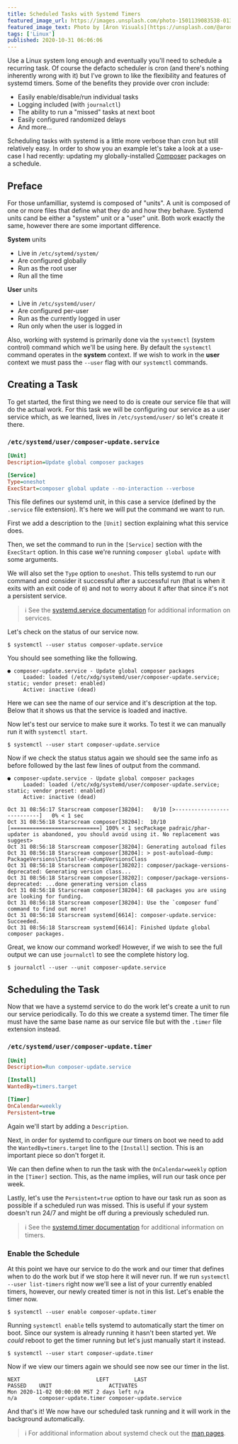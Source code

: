 ```yaml
---
title: Scheduled Tasks with Systemd Timers
featured_image_url: https://images.unsplash.com/photo-1501139083538-0139583c060f?&ixid=eyJhcHBfaWQiOjEyMDd9&auto=format&w=1600
featured_image_text: Photo by [Aron Visuals](https://unsplash.com/@aronvisuals?utm_source=unsplash&amp;utm_medium=referral&amp;utm_content=creditCopyText) on [Unsplash](https://unsplash.com/?utm_source=unsplash&amp;utm_medium=referral&amp;utm_content=creditCopyText)
tags: ['Linux']
published: 2020-10-31 06:06:06
---
```


<!-- excerpt -->
Use a Linux system long enough and eventually you'll need to schedule a
recurring task. Of course the defacto scheduler is cron (and there's nothing
inherently wrong with it) but I've grown to like the flexibility and features of
systemd timers. Some of the benefits they provide over cron include:
<!-- endexcerpt -->

  - Easily enable/disable/run individual tasks
  - Logging included (with `journalctl`)
  - The ability to run a "missed" tasks at next boot
  - Easily configured randomized delays
  - And more...

Scheduling tasks with systemd is a little more verbose than cron but still
relatively easy. In order to show you an example let's take a look at a
use-case I had recently: updating my globally-installed
[Composer](https://getcomposer.org/) packages on a schedule.

## Preface

For those unfamilliar, systemd is composed of "units". A unit is composed of one
or more files that define what they do and how they behave. Systemd units cand
be either a "system" unit or a "user" unit. Both work exactly the same, however
there are some important difference.

**System** units

  - Live in `/etc/sytemd/system/`
  - Are configured globally
  - Run as the root user
  - Run all the time

**User** units

  - Live in `/etc/systemd/user/`
  - Are configured per-user
  - Run as the currently logged in user
  - Run only when the user is logged in

Also, working with systemd is primarily done via the `systemctl` (system
control) command which we'll be using here. By default the `systemctl` command
operates in the **system** context. If we wish to work in the **user** context
we must pass the `--user` flag with our `systemctl` commands.

## Creating a Task

To get started, the first thing we need to do is create our service file that
will do the actual work. For this task we will be configuring our service as a
user service which, as we learned, lives in `/etc/systemd/user/` so let's create
it there.

### `/etc/systemd/user/composer-update.service`

```ini
[Unit]
Description=Update global composer packages

[Service]
Type=oneshot
ExecStart=composer global update --no-interaction --verbose
```

This file defines our systemd unit, in this case a service (defined by the
`.service` file extension). It's here we will put the command we want to run.

First we add a description to the `[Unit]` section explaining what this service does.

Then, we set the command to run in the `[Service]` section with the `ExecStart`
option. In this case we're running `composer global update` with some arguments.

We will also set the `Type` option to `oneshot`. This tells systemd to run our
command and consider it successful after a successful run (that is when it exits
with an exit code of `0`) and not to worry about it after that since it's not a
persistent service.

> ℹ️ See the [systemd.service documentation](https://www.freedesktop.org/software/systemd/man/systemd.service.html) for additional information on services.

Let's check on the status of our service now.

```shell
$ systemctl --user status composer-update.service
```

You should see something like the following.

```
● composer-update.service - Update global composer packages
     Loaded: loaded (/etc/xdg/systemd/user/composer-update.service; static; vendor preset: enabled)
     Active: inactive (dead)
```

Here we can see the name of our service and it's description at the top. Below
that it shows us that the service is loaded and inactive.

Now let's test our service to make sure it works. To test it we can manually run
it with `systemctl start`.

```shell
$ systemctl --user start composer-update.service
```

Now if we check the status status again we should see the same info as before
followed by the last few lines of output from the command.

```
● composer-update.service - Update global composer packages
     Loaded: loaded (/etc/xdg/systemd/user/composer-update.service; static; vendor preset: enabled)
     Active: inactive (dead)

Oct 31 08:56:17 Starscream composer[38204]:   0/10 [>---------------------------]   0% < 1 sec
Oct 31 08:56:18 Starscream composer[38204]:  10/10 [============================] 100% < 1 secPackage padraic/phar-updater is abandoned, you should avoid using it. No replacement was suggest>
Oct 31 08:56:18 Starscream composer[38204]: Generating autoload files
Oct 31 08:56:18 Starscream composer[38204]: > post-autoload-dump: PackageVersions\Installer->dumpVersionsClass
Oct 31 08:56:18 Starscream composer[38202]: composer/package-versions-deprecated: Generating version class...
Oct 31 08:56:18 Starscream composer[38202]: composer/package-versions-deprecated: ...done generating version class
Oct 31 08:56:18 Starscream composer[38204]: 68 packages you are using are looking for funding.
Oct 31 08:56:18 Starscream composer[38204]: Use the `composer fund` command to find out more!
Oct 31 08:56:18 Starscream systemd[6614]: composer-update.service: Succeeded.
Oct 31 08:56:18 Starscream systemd[6614]: Finished Update global composer packages.
```

Great, we know our command worked! However, if we wish to see the full output we
can use `journalctl` to see the complete history log.

```shell
$ journalctl --user --unit composer-update.service
```

## Scheduling the Task

Now that we have a systemd service to do the work let's create a unit to run our
service periodically. To do this we create a systemd timer. The timer file must
have the same base name as our service file but with the `.timer` file extension
instead.

### `/etc/systemd/user/composer-update.timer`

```ini
[Unit]
Description=Run composer-update.service

[Install]
WantedBy=timers.target

[Timer]
OnCalendar=weekly
Persistent=true
```

Again we'll start by adding a `Description`.

Next, in order for systemd to configure our timers on boot we need to add the
`WantedBy=timers.target` line to the `[Install]` section. This is an important
piece so don't forget it.

We can then define when to run the task with the `OnCalendar=weekly` option in
the `[Timer]` section. This, as the name implies, will run our task once per week.

Lastly, let's use the `Persistent=true` option to have our task run as soon as
possible if a scheduled run was missed. This is useful if your system doesn't
run 24/7 and might be off during a previously scheduled run.

> ℹ️ See the [systemd.timer documentation](https://www.freedesktop.org/software/systemd/man/systemd.timer.html)
for additional information on timers.

### Enable the Schedule

At this point we have our service to do the work and our timer that defines when
to do the work but if we stop here it will never run. If we run
`systemctl --user list-timers` right now we'll see a list of your currently
enabled timers, however, our newly created timer is not in this list. Let's
enable the timer now.

```shell
$ systemctl --user enable composer-update.timer
```

Running `systemctl enable` tells systemd to automatically start the timer on
boot. Since our system is already running it hasn't been started yet. We _could_
reboot to get the timer running but let's just manually start it instead.

```shell
$ systemctl --user start composer-update.timer
```

Now if we view our timers again we should see now see our timer in the list.

```
NEXT                        LEFT        LAST                        PASSED    UNIT                  ACTIVATES              
Mon 2020-11-02 00:00:00 MST 2 days left n/a                         n/a       composer-update.timer composer-update.service
```

And that's it! We now have our scheduled task running and it will work in the
background automatically.

> ℹ️ For additional information about systemd check out the [man pages](https://www.freedesktop.org/software/systemd/man/index.html).

